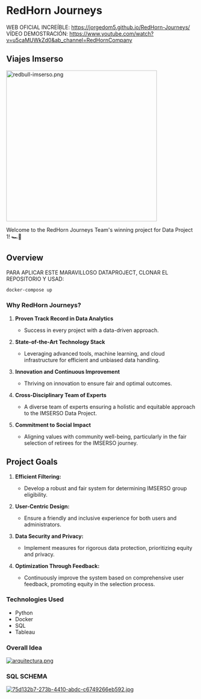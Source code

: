 # RedHorn Journeys

WEB OFICIAL INCREÍBLE: https://jorgedom5.github.io/RedHorn-Journeys/
VÍDEO DEMOSTRACIÓN: https://www.youtube.com/watch?v=u5caMUWkZd0&ab_channel=RedHornCompany

## Viajes Imserso

<a href="https://postimg.cc/wRygwVNM" target="_blank"><img src="https://i.postimg.cc/1XMX575G/redbull-imserso.png" alt="redbull-imserso.png" width="400"/></a>

Welcome to the RedHorn Journeys Team's winning project for Data Project 1! 🏎️🚀

## Overview

PARA APLICAR ESTE MARAVILLOSO DATAPROJECT, CLONAR EL REPOSITORIO Y USAD:
```bash
docker-compose up
```

### Why RedHorn Journeys?

1. **Proven Track Record in Data Analytics**
   - Success in every project with a data-driven approach.

2. **State-of-the-Art Technology Stack**
   - Leveraging advanced tools, machine learning, and cloud infrastructure for efficient and unbiased data handling.

3. **Innovation and Continuous Improvement**
   - Thriving on innovation to ensure fair and optimal outcomes.

4. **Cross-Disciplinary Team of Experts**
   - A diverse team of experts ensuring a holistic and equitable approach to the IMSERSO Data Project.

5. **Commitment to Social Impact**
   - Aligning values with community well-being, particularly in the fair selection of retirees for the IMSERSO journey.

## Project Goals

1. **Efficient Filtering:**
   - Develop a robust and fair system for determining IMSERSO group eligibility.

2. **User-Centric Design:**
   - Ensure a friendly and inclusive experience for both users and administrators.

3. **Data Security and Privacy:**
   - Implement measures for rigorous data protection, prioritizing equity and privacy.

4. **Optimization Through Feedback:**
   - Continuously improve the system based on comprehensive user feedback, promoting equity in the selection process.

### Technologies Used

- Python
- Docker
- SQL
- Tableau

### Overall Idea
[![arquitectura.png](https://i.postimg.cc/vZnTfXy2/arquitectura.png)](https://postimg.cc/gxYGPVn3)

### SQL SCHEMA
[![75d132b7-273b-4410-abdc-c6749266eb592.jpg](https://i.postimg.cc/4Nr8W2qP/75d132b7-273b-4410-abdc-c6749266eb592.jpg)](https://postimg.cc/ZCxFRHTv)

